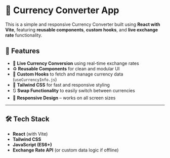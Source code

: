 # 💱 Currency Converter App

This is a simple and responsive Currency Converter built using **React with Vite**, featuring **reusable components**, **custom hooks**, and **live exchange rate** functionality.

## 🚀 Features

- 🔁 **Live Currency Conversion** using real-time exchange rates
- ♻️ **Reusable Components** for clean and modular UI
- 🧠 **Custom Hooks** to fetch and manage currency data (`useCurrencyInfo.js`)
- 🎨 **Tailwind CSS** for fast and responsive styling
- 🔃 **Swap Functionality** to easily switch between currencies
- 📱 **Responsive Design** – works on all screen sizes

---

## 🛠️ Tech Stack

- **React** (with Vite)
- **Tailwind CSS**
- **JavaScript (ES6+)**
- **Exchange Rate API** (or custom data logic if offline)



